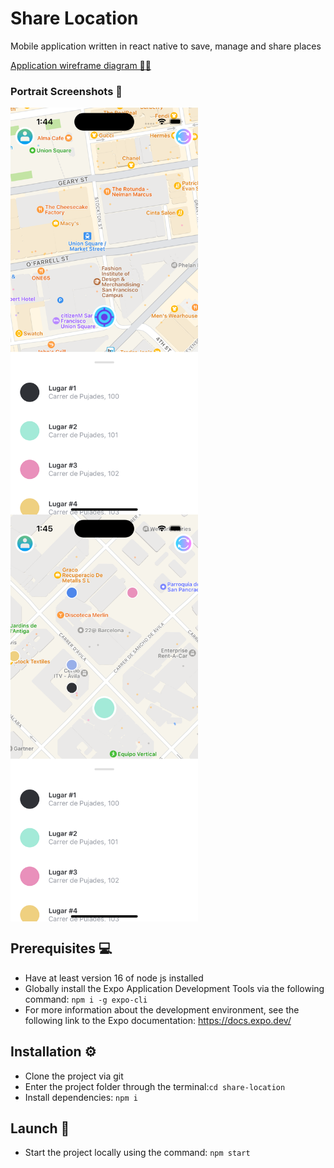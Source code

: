# Share Location

Mobile application written in react native to save, manage and share places

[Application wireframe diagram 📝📐](https://github.com/lcgaravito/share-location/blob/main/wireframe/Wireframe.png)

### Portrait Screenshots 📱

<div style="display: flex; flex-wrap: wrap;">
  <img src="https://raw.githubusercontent.com/lcgaravito/share-location/main/screenshots/screenshot-current-location.png" width="300" height="auto" />
  <img src="https://raw.githubusercontent.com/lcgaravito/share-location/main/screenshots/screenshot-locations.png" width="300" height="auto" />
</div>

## Prerequisites 💻

- Have at least version 16 of node js installed
- Globally install the Expo Application Development Tools via the following command: `npm i -g expo-cli`
- For more information about the development environment, see the following link to the Expo documentation: https://docs.expo.dev/

## Installation ⚙️

- Clone the project via git
- Enter the project folder through the terminal:`cd share-location`
- Install dependencies: `npm i`

## Launch 🚀

- Start the project locally using the command: `npm start`
